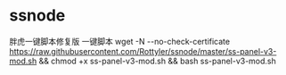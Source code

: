 # ssnode
胖虎一键脚本修复版
一键脚本
wget -N --no-check-certificate https://raw.githubusercontent.com/Rottyler/ssnode/master/ss-panel-v3-mod.sh && chmod +x ss-panel-v3-mod.sh && bash ss-panel-v3-mod.sh
